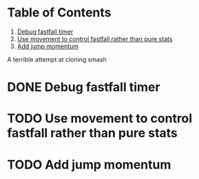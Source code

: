 
# Table of Contents

1.  [Debug fastfall timer](#org898e62b)
2.  [Use movement to control fastfall rather than pure stats](#org471c31e)
3.  [Add jump momentum](#orgfd95916)

A terrible attempt at cloning smash


<a id="org898e62b"></a>

# DONE Debug fastfall timer


<a id="org471c31e"></a>

# TODO Use movement to control fastfall rather than pure stats


<a id="orgfd95916"></a>

# TODO Add jump momentum

